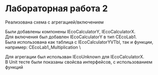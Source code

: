 # Лабораторная работа 2
Реализована схема с агрегацией/включением

Были добавлены компонены IEcoCalculatorY, IEcoCalculatorX. \
Для включения был добавлен IEcoCalculatorY в тип CEcoLab1. \
Была использована как таблица с IEcoCalculatorYVTbl, так и функции, например: CEcoLab1_Multiplication \

Для агрегации был использван IEcoUnknown для IEcoCalculatorX. \
В Unit тесте были показаны свойсва интерфейсов, с использованием функций
